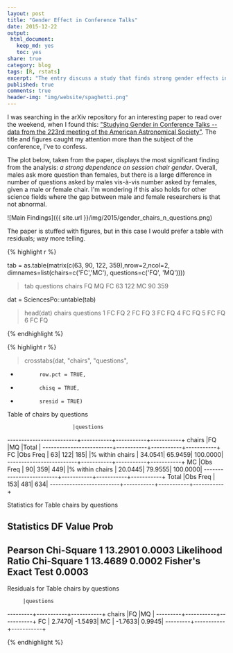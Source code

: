 ```yaml
---
layout: post
title: "Gender Effect in Conference Talks"
date: 2015-12-22
output:
 html_document: 
   keep_md: yes
   toc: yes
share: true
category: blog
tags: [R, rstats]
excerpt: "The entry discuss a study that finds strong gender effects in conference talks"
published: true
comments: true
header-img: "img/website/spaghetti.png"
---
```


I was searching in the arXiv repository for an interesting paper to read over the weekend, when I found this: ["Studying Gender in Conference Talks -- data from the 223rd meeting of the American Astronomical Society"](http://arxiv.org/abs/1403.3091). The title and figures caught my attention more than the subject of the conference, I've to confess.
 
The plot below, taken from the paper, displays the most significant finding from the analysis: *a strong dependence on session chair gender*. Overall, males ask more question than females, but there is a large difference in number of questions asked by males vis-à-vis number asked by females, given a male or female chair. I'm wondering if this also holds for other science fields where the gap between male and female researchers is that not abnormal.

![Main Findings]({{ site.url }}/img/2015/gender_chairs_n_questions.png)

The paper is stuffed with figures, but in this case I would prefer a table with residuals; way more telling.

{% highlight r %}

tab = as.table(matrix(c(63, 90, 122, 359),nrow=2,ncol=2,
dimnames=list(chairs=c('FC','MC'),
questions=c('FQ', 'MQ'))))

> tab
     questions
chairs  FQ  MQ
   FC  63 122
   MC  90 359
      
dat = SciencesPo::untable(tab)

> head(dat)
  chairs questions
1    FC       FQ
2    FC       FQ
3    FC       FQ
4    FC       FQ
5    FC       FQ
6    FC       FQ

{% endhighlight %}

{% highlight r %}
> crosstabs(dat, "chairs", "questions",
+            row.pct = TRUE,
+            chisq = TRUE,
+            sresid = TRUE)

Table of chairs by questions

                         |questions  
-------------------------+-----------+-----------+-----------+
chairs                   |FQ         |MQ         |Total      |
-------------------------+-----------+-----------+-----------+
FC      |Obs Freq        |         63|        122|        185|
        |% within chairs |    34.0541|    65.9459|   100.0000|
-------------------------+-----------+-----------+-----------+
MC      |Obs Freq        |         90|        359|        449|
        |% within chairs |    20.0445|    79.9555|   100.0000|
-------------------------+-----------+-----------+-----------+
Total   |Obs Freq        |        153|        481|        634|
-------------------------+-----------+-----------+-----------+

Statistics for Table chairs by questions

Statistics                   DF      Value     Prob
---------------------------------------------------
Pearson Chi-Square           1     13.2901  0.0003
Likelihood Ratio Chi-Square  1     13.4689  0.0002
Fisher's Exact Test                         0.0003
---------------------------------------------------

Residuals for Table chairs by questions

         |questions  
---------+-----------+-----------+
chairs   |FQ         |MQ         |
---------+-----------+-----------+
FC       |     2.7470|    -1.5493|
MC       |    -1.7633|     0.9945|
---------+-----------+-----------+

{% endhighlight %}